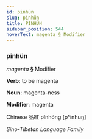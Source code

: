 ```yaml
---
id: pinhün
slug: pinhün
title: PİNHÜN
sidebar_position: 544
hoverText: magenta § Modifier
---
```


### pinhün

*magenta* **§** Modifier

**Verb**: to be magenta

**Noun**: magenta-ness

**Modifier**: magenta

Chinese 品紅 pǐnhóng [pʰinhʊŋ]

*Sino-Tibetan Language Family*